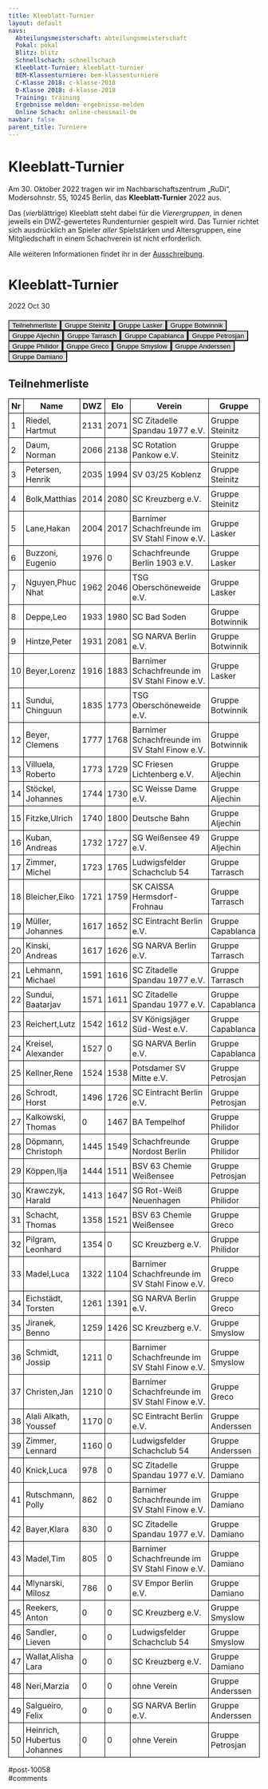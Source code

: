 ```yaml
---
title: Kleeblatt-Turnier 
layout: default
navs:
  Abteilungsmeisterschaft: abteilungsmeisterschaft
  Pokal: pokal
  Blitz: blitz
  Schnellschach: schnellschach
  Kleeblatt-Turnier: kleeblatt-turnier
  BEM-Klassenturniere: bem-klassenturniere
  C-Klasse 2018: c-klasse-2018
  D-Klasse 2018: d-klasse-2018
  Training: training
  Ergebnisse melden: ergebnisse-melden
  Online Schach: online-chessmail-de
navbar: false
parent_title: Turniere
---
```

<div class="post-10058 page type-page status-publish hentry" id="post-10058">
<h1 class="entry-title">Kleeblatt-Turnier</h1>
<div class="entry-content">
<p>Am 30. Oktober 2022 tragen wir im Nachbarschaftszentrum „RuDi“, Modersohnstr. 55, 10245 Berlin, das <b>Kleeblatt-Turnier</b> 2022 aus. </p>
<p>Das (<i>vier</i>blättrige) Kleeblatt steht dabei für die <i>Vierergruppen</i>, in denen jeweils ein DWZ-gewertetes Rundenturnier gespielt wird. Das Turnier richtet sich ausdrücklich an Spieler <i>aller</i> Spielstärken und Altersgruppen, eine Mitgliedschaft in einem Schachverein ist nicht erforderlich.</p>
<p>Alle weiteren Informationen findet ihr in der <a href="https://www.narva-schach.de/wordpress/wp-content/uploads/2022/10/Kleeblatt-Turnier-2022.pdf">Ausschreibung</a>.</p>
<div class="grtTournament">
<style><!--.grtTournament div.grtTab.grtTabInactive {
    display:none;
}

.grtTournament div.grtTab.grtTabActive {
    display:block;
}

.grtTournament button.grtButtonInactive,
.grtTournament button.grtButtonInitial {
    padding-left:20px;
    padding-right:20px;
}

.grtTournament button.grtButtonActive,
.grtTournament button.grtButtonActive:disabled {
    font-weight:bold;
    padding-left:10px;
    padding-right:10px;
}
--></style>
<style><!--.grtTournament .grtNav {
    margin-bottom:20px;
    margin-top:20px;
}

.grtTournament h1 {
    font-size: 20pt;
    font-weight: bold;
}

.grtTournament h2 {
    font-size: 16pt;
    font-weight: bold;
}

.grtTournament h3 {
    font-size: 14pt;
    font-weight: bold;
}

.grtTournament table {
    border-collapse: collapse;
}

.grtTournament td,th {
    border: 1px solid #000000;
    padding:4px;
}

.grtTournament button.grtButtonInactive,
.grtTournament button.grtButtonInitial {
    background:#dfdfdf;
}

.grtTournament button.grtButtonActive,
.grtTournament button.grtButtonActive:disabled {
    background:#cfcfcf;
    color:#0000FF;
}
--></style>
<h1>Kleeblatt-Turnier</h1>
<p><span>2022 Oct 30</span></p>
<div class="grtNav"><button class="grtButtonInitial" id="grtButton_playerList" onclick="grt.activateTab('playerList');">Teilnehmerliste</button><button class="grtButtonInactive" id="grtButton_67748356-a870-4ef8-a371-72ad7a4cc62d" onclick="grt.activateTab('67748356-a870-4ef8-a371-72ad7a4cc62d');">Gruppe Steinitz</button><button class="grtButtonInactive" id="grtButton_14ea7402-530b-460a-a305-9877841f2d34" onclick="grt.activateTab('14ea7402-530b-460a-a305-9877841f2d34');">Gruppe Lasker</button><button class="grtButtonInactive" id="grtButton_799481f5-5b3b-4f1b-9202-10d7d27e0999" onclick="grt.activateTab('799481f5-5b3b-4f1b-9202-10d7d27e0999');">Gruppe Botwinnik</button><button class="grtButtonInactive" id="grtButton_c24eacb9-fa39-4d5d-b5f1-d5cb71c034e8" onclick="grt.activateTab('c24eacb9-fa39-4d5d-b5f1-d5cb71c034e8');">Gruppe Aljechin</button><button class="grtButtonInactive" id="grtButton_97300d3e-1c11-45a3-9147-49c2e9bb5a31" onclick="grt.activateTab('97300d3e-1c11-45a3-9147-49c2e9bb5a31');">Gruppe Tarrasch</button><button class="grtButtonInactive" id="grtButton_d92c1d41-ed5d-4c53-ab97-fe9e51d52f57" onclick="grt.activateTab('d92c1d41-ed5d-4c53-ab97-fe9e51d52f57');">Gruppe Capablanca</button><button class="grtButtonInactive" id="grtButton_f3167422-e957-49d8-bf71-ca2249bd8d39" onclick="grt.activateTab('f3167422-e957-49d8-bf71-ca2249bd8d39');">Gruppe Petrosjan</button><button class="grtButtonInactive" id="grtButton_c16e1cb7-ce1b-4466-a47c-28d10c5f6150" onclick="grt.activateTab('c16e1cb7-ce1b-4466-a47c-28d10c5f6150');">Gruppe Philidor</button><button class="grtButtonInactive" id="grtButton_c8510f16-4c68-45d1-a840-4a5b72cc6ebc" onclick="grt.activateTab('c8510f16-4c68-45d1-a840-4a5b72cc6ebc');">Gruppe Greco</button><button class="grtButtonInactive" id="grtButton_d3733bd2-5135-4f66-aef8-4d499f24cf3d" onclick="grt.activateTab('d3733bd2-5135-4f66-aef8-4d499f24cf3d');">Gruppe Smyslow</button><button class="grtButtonInactive" id="grtButton_3bebe34c-29de-47e1-a794-2b57d296908c" onclick="grt.activateTab('3bebe34c-29de-47e1-a794-2b57d296908c');">Gruppe Anderssen</button><button class="grtButtonInactive" id="grtButton_3977fcd9-f284-4b0a-aea7-93d7cb1f6835" onclick="grt.activateTab('3977fcd9-f284-4b0a-aea7-93d7cb1f6835');">Gruppe Damiano</button></div>
<div class="grtTab grtTabActive" id="grtTab_playerList">
<h2>Teilnehmerliste</h2>
<table class="grtTable grtPlayerList clean swiss">
<thead>
<tr>
<th data-type="numeric">Nr</th>
<th>Name</th>
<th data-type="numeric">DWZ</th>
<th data-type="numeric">Elo</th>
<th>Verein</th>
<th>Gruppe</th>
</tr>
</thead>
<tbody>
<tr>
<td>1</td>
<td>Riedel,​Hartmut</td>
<td>2131</td>
<td>2071</td>
<td>SC Zitadelle Spandau 1977 e.V.</td>
<td>Gruppe Steinitz</td>
</tr>
<tr>
<td>2</td>
<td>Daum,​Norman</td>
<td>2066</td>
<td>2138</td>
<td>SC Rotation Pankow e.V.</td>
<td>Gruppe Steinitz</td>
</tr>
<tr>
<td>3</td>
<td>Petersen,​Henrik</td>
<td>2035</td>
<td>1994</td>
<td>SV 03/25 Koblenz </td>
<td>Gruppe Steinitz</td>
</tr>
<tr>
<td>4</td>
<td>Bolk,​Matthias</td>
<td>2014</td>
<td>2080</td>
<td>SC Kreuzberg e.V.</td>
<td>Gruppe Steinitz</td>
</tr>
<tr>
<td>5</td>
<td>Lane,​Hakan</td>
<td>2004</td>
<td>2017</td>
<td>Barnimer Schachfreunde im SV Stahl Finow e.V.</td>
<td>Gruppe Lasker</td>
</tr>
<tr>
<td>6</td>
<td>Buzzoni,​Eugenio</td>
<td>1976</td>
<td>0</td>
<td>Schachfreunde Berlin 1903 e.V.</td>
<td>Gruppe Lasker</td>
</tr>
<tr>
<td>7</td>
<td>Nguyen,​Phuc Nhat</td>
<td>1962</td>
<td>2046</td>
<td>TSG Oberschöneweide e.V.</td>
<td>Gruppe Lasker</td>
</tr>
<tr>
<td>8</td>
<td>Deppe,​Leo</td>
<td>1933</td>
<td>1980</td>
<td>SC Bad Soden</td>
<td>Gruppe Botwinnik</td>
</tr>
<tr>
<td>9</td>
<td>Hintze,​Peter</td>
<td>1931</td>
<td>2081</td>
<td>SG NARVA Berlin e.V.</td>
<td>Gruppe Botwinnik</td>
</tr>
<tr>
<td>10</td>
<td>Beyer,​Lorenz</td>
<td>1916</td>
<td>1883</td>
<td>Barnimer Schachfreunde im SV Stahl Finow e.V.</td>
<td>Gruppe Lasker</td>
</tr>
<tr>
<td>11</td>
<td>Sundui,​Chinguun</td>
<td>1835</td>
<td>1773</td>
<td>TSG Oberschöneweide e.V.</td>
<td>Gruppe Botwinnik</td>
</tr>
<tr>
<td>12</td>
<td>Beyer,​Clemens</td>
<td>1777</td>
<td>1768</td>
<td>Barnimer Schachfreunde im SV Stahl Finow e.V.</td>
<td>Gruppe Botwinnik</td>
</tr>
<tr>
<td>13</td>
<td>Villuela,​Roberto</td>
<td>1773</td>
<td>1729</td>
<td>SC Friesen Lichtenberg e.V.</td>
<td>Gruppe Aljechin</td>
</tr>
<tr>
<td>14</td>
<td>Stöckel,​Johannes</td>
<td>1744</td>
<td>1730</td>
<td>SC Weisse Dame e.V.</td>
<td>Gruppe Aljechin</td>
</tr>
<tr>
<td>15</td>
<td>Fitzke,​Ulrich</td>
<td>1740</td>
<td>1800</td>
<td>Deutsche Bahn</td>
<td>Gruppe Aljechin</td>
</tr>
<tr>
<td>16</td>
<td>Kuban,​Andreas</td>
<td>1732</td>
<td>1727</td>
<td>SG Weißensee 49 e.V.</td>
<td>Gruppe Aljechin</td>
</tr>
<tr>
<td>17</td>
<td>Zimmer,​Michel</td>
<td>1723</td>
<td>1765</td>
<td>Ludwigsfelder Schachclub 54</td>
<td>Gruppe Tarrasch</td>
</tr>
<tr>
<td>18</td>
<td>Bleicher,​Eiko</td>
<td>1721</td>
<td>1759</td>
<td>SK CAISSA Hermsdorf-Frohnau</td>
<td>Gruppe Tarrasch</td>
</tr>
<tr>
<td>19</td>
<td>Müller,​Johannes</td>
<td>1617</td>
<td>1652</td>
<td>SC Eintracht Berlin e.V.</td>
<td>Gruppe Capablanca</td>
</tr>
<tr>
<td>20</td>
<td>Kinski,​Andreas</td>
<td>1617</td>
<td>1626</td>
<td>SG NARVA Berlin e.V.</td>
<td>Gruppe Tarrasch</td>
</tr>
<tr>
<td>21</td>
<td>Lehmann,​Michael</td>
<td>1591</td>
<td>1616</td>
<td>SC Zitadelle Spandau 1977 e.V.</td>
<td>Gruppe Tarrasch</td>
</tr>
<tr>
<td>22</td>
<td>Sundui,​Baatarjav</td>
<td>1571</td>
<td>1611</td>
<td>SC Zitadelle Spandau 1977 e.V.</td>
<td>Gruppe Capablanca</td>
</tr>
<tr>
<td>23</td>
<td>Reichert,​Lutz</td>
<td>1542</td>
<td>1612</td>
<td>SV Königsjäger Süd-West e.V.</td>
<td>Gruppe Capablanca</td>
</tr>
<tr>
<td>24</td>
<td>Kreisel,​Alexander</td>
<td>1527</td>
<td>0</td>
<td>SG NARVA Berlin e.V.</td>
<td>Gruppe Capablanca</td>
</tr>
<tr>
<td>25</td>
<td>Kellner,​Rene</td>
<td>1524</td>
<td>1538</td>
<td>Potsdamer SV Mitte e.V.</td>
<td>Gruppe Petrosjan</td>
</tr>
<tr>
<td>26</td>
<td>Schrodt,​Horst</td>
<td>1496</td>
<td>1726</td>
<td>SC Eintracht Berlin e.V.</td>
<td>Gruppe Petrosjan</td>
</tr>
<tr>
<td>27</td>
<td>Kalkowski,​Thomas</td>
<td>0</td>
<td>1467</td>
<td>BA Tempelhof</td>
<td>Gruppe Philidor</td>
</tr>
<tr>
<td>28</td>
<td>Döpmann,​Christoph</td>
<td>1445</td>
<td>1549</td>
<td>Schachfreunde Nordost Berlin</td>
<td>Gruppe Philidor</td>
</tr>
<tr>
<td>29</td>
<td>Köppen,​Ilja</td>
<td>1444</td>
<td>1511</td>
<td>BSV 63 Chemie Weißensee</td>
<td>Gruppe Petrosjan</td>
</tr>
<tr>
<td>30</td>
<td>Krawczyk,​Harald</td>
<td>1413</td>
<td>1647</td>
<td>SG Rot-Weiß Neuenhagen</td>
<td>Gruppe Philidor</td>
</tr>
<tr>
<td>31</td>
<td>Schacht,​Thomas</td>
<td>1358</td>
<td>1521</td>
<td>BSV 63 Chemie Weißensee</td>
<td>Gruppe Greco</td>
</tr>
<tr>
<td>32</td>
<td>Pilgram,​Leonhard</td>
<td>1354</td>
<td>0</td>
<td>SC Kreuzberg e.V.</td>
<td>Gruppe Philidor</td>
</tr>
<tr>
<td>33</td>
<td>Madel,​Luca</td>
<td>1322</td>
<td>1104</td>
<td>Barnimer Schachfreunde im SV Stahl Finow e.V.</td>
<td>Gruppe Greco</td>
</tr>
<tr>
<td>34</td>
<td>Eichstädt,​Torsten</td>
<td>1261</td>
<td>1391</td>
<td>SG NARVA Berlin e.V.</td>
<td>Gruppe Greco</td>
</tr>
<tr>
<td>35</td>
<td>Jiranek,​Benno</td>
<td>1259</td>
<td>1426</td>
<td>SC Kreuzberg e.V.</td>
<td>Gruppe Smyslow</td>
</tr>
<tr>
<td>36</td>
<td>Schmidt,​Jossip</td>
<td>1211</td>
<td>0</td>
<td>Barnimer Schachfreunde im SV Stahl Finow e.V.</td>
<td>Gruppe Smyslow</td>
</tr>
<tr>
<td>37</td>
<td>Christen,​Jan</td>
<td>1210</td>
<td>0</td>
<td>Barnimer Schachfreunde im SV Stahl Finow e.V.</td>
<td>Gruppe Greco</td>
</tr>
<tr>
<td>38</td>
<td>Alali Alkath,​Youssef</td>
<td>1170</td>
<td>0</td>
<td>SC Eintracht Berlin e.V.</td>
<td>Gruppe Anderssen</td>
</tr>
<tr>
<td>39</td>
<td>Zimmer,​Lennard</td>
<td>1160</td>
<td>0</td>
<td>Ludwigsfelder Schachclub 54</td>
<td>Gruppe Anderssen</td>
</tr>
<tr>
<td>40</td>
<td>Knick,​Luca</td>
<td>978</td>
<td>0</td>
<td>SC Zitadelle Spandau 1977 e.V.</td>
<td>Gruppe Damiano</td>
</tr>
<tr>
<td>41</td>
<td>Rutschmann,​Polly</td>
<td>862</td>
<td>0</td>
<td>Barnimer Schachfreunde im SV Stahl Finow e.V.</td>
<td>Gruppe Damiano</td>
</tr>
<tr>
<td>42</td>
<td>Bayer,​Klara</td>
<td>830</td>
<td>0</td>
<td>SC Zitadelle Spandau 1977 e.V.</td>
<td>Gruppe Damiano</td>
</tr>
<tr>
<td>43</td>
<td>Madel,​Tim</td>
<td>805</td>
<td>0</td>
<td>Barnimer Schachfreunde im SV Stahl Finow e.V.</td>
<td>Gruppe Damiano</td>
</tr>
<tr>
<td>44</td>
<td>Mlynarski,​Milosz</td>
<td>786</td>
<td>0</td>
<td>SV Empor Berlin e.V.</td>
<td>Gruppe Damiano</td>
</tr>
<tr>
<td>45</td>
<td>Reekers,​Anton</td>
<td>0</td>
<td>0</td>
<td>SC Kreuzberg e.V.</td>
<td>Gruppe Smyslow</td>
</tr>
<tr>
<td>46</td>
<td>Sandler,​Lieven</td>
<td>0</td>
<td>0</td>
<td>Ludwigsfelder Schachclub 54</td>
<td>Gruppe Smyslow</td>
</tr>
<tr>
<td>47</td>
<td>Wallat,​Alisha Lara</td>
<td>0</td>
<td>0</td>
<td>SC Kreuzberg e.V.</td>
<td>Gruppe Damiano</td>
</tr>
<tr>
<td>48</td>
<td>Neri,​Marzia</td>
<td>0</td>
<td>0</td>
<td>ohne Verein</td>
<td>Gruppe Anderssen</td>
</tr>
<tr>
<td>49</td>
<td>Salgueiro,​Felix</td>
<td>0</td>
<td>0</td>
<td>SG NARVA Berlin e.V.</td>
<td>Gruppe Anderssen</td>
</tr>
<tr>
<td>50</td>
<td>Heinrich,​Hubertus Johannes</td>
<td>0</td>
<td>0</td>
<td>ohne Verein</td>
<td>Gruppe Petrosjan</td>
</tr>
</tbody>
</table>
</div>
<div class="grtTab grtTabInactive" id="grtTab_67748356-a870-4ef8-a371-72ad7a4cc62d">
<h1>Gruppe Steinitz</h1>
<h2>Rangliste</h2>
<table class="grtTable grtRanking clean swiss">
<thead>
<tr>
<th data-type="numeric">Platz</th>
<th>Name</th>
<th>Verein</th>
<th data-type="numeric">DWZ</th>
<th data-type="numeric">Elo</th>
<th data-type="numeric">Punkte</th>
<th data-type="numeric">SoBerg</th>
</tr>
</thead>
<tbody>
<tr>
<td>1</td>
<td>Petersen,​Henrik</td>
<td>SV 03/25 Koblenz </td>
<td>2035</td>
<td>1994</td>
<td>0.0</td>
<td>0.0</td>
</tr>
<tr>
<td>1</td>
<td>Bolk,​Matthias</td>
<td>SC Kreuzberg e.V.</td>
<td>2014</td>
<td>2080</td>
<td>0.0</td>
<td>0.0</td>
</tr>
<tr>
<td>1</td>
<td>Daum,​Norman</td>
<td>SC Rotation Pankow e.V.</td>
<td>2066</td>
<td>2138</td>
<td>0.0</td>
<td>0.0</td>
</tr>
<tr>
<td>1</td>
<td>Riedel,​Hartmut</td>
<td>SC Zitadelle Spandau 1977 e.V.</td>
<td>2131</td>
<td>2071</td>
<td>0.0</td>
<td>0.0</td>
</tr>
</tbody>
</table>
<h2>Paarungen der Runde 1</h2>
<table class="grtTable grtPairing clean swiss">
<thead>
<tr>
<th>Brett</th>
<th>Weiß</th>
<th></th>
<th>Schwarz</th>
<th>Ergebnis</th>
</tr>
</thead>
<tbody>
<tr>
<td>1</td>
<td>Riedel,Hartmut</td>
<td> – </td>
<td>Petersen,Henrik</td>
<td>?:?</td>
</tr>
<tr>
<td>2</td>
<td>Bolk,Matthias</td>
<td> – </td>
<td>Daum,Norman</td>
<td>?:?</td>
</tr>
</tbody>
</table>
<h2>Paarungen der Runde 2</h2>
<table class="grtTable grtPairing clean swiss">
<thead>
<tr>
<th>Brett</th>
<th>Weiß</th>
<th></th>
<th>Schwarz</th>
<th>Ergebnis</th>
</tr>
</thead>
<tbody>
<tr>
<td>1</td>
<td>Daum,Norman</td>
<td> – </td>
<td>Riedel,Hartmut</td>
<td>?:?</td>
</tr>
<tr>
<td>2</td>
<td>Petersen,Henrik</td>
<td> – </td>
<td>Bolk,Matthias</td>
<td>?:?</td>
</tr>
</tbody>
</table>
<h2>Paarungen der Runde 3</h2>
<table class="grtTable grtPairing clean swiss">
<thead>
<tr>
<th>Brett</th>
<th>Weiß</th>
<th></th>
<th>Schwarz</th>
<th>Ergebnis</th>
</tr>
</thead>
<tbody>
<tr>
<td>1</td>
<td>Riedel,Hartmut</td>
<td> – </td>
<td>Bolk,Matthias</td>
<td>?:?</td>
</tr>
<tr>
<td>2</td>
<td>Daum,Norman</td>
<td> – </td>
<td>Petersen,Henrik</td>
<td>?:?</td>
</tr>
</tbody>
</table>
</div>
<div class="grtTab grtTabInactive" id="grtTab_14ea7402-530b-460a-a305-9877841f2d34">
<h1>Gruppe Lasker</h1>
<h2>Rangliste</h2>
<table class="grtTable grtRanking clean swiss">
<thead>
<tr>
<th data-type="numeric">Platz</th>
<th>Name</th>
<th>Verein</th>
<th data-type="numeric">DWZ</th>
<th data-type="numeric">Elo</th>
<th data-type="numeric">Punkte</th>
<th data-type="numeric">SoBerg</th>
</tr>
</thead>
<tbody>
<tr>
<td>1</td>
<td>Lane,​Hakan</td>
<td>Barnimer Schachfreunde im SV Stahl Finow e.V.</td>
<td>2004</td>
<td>2017</td>
<td>0.0</td>
<td>0.0</td>
</tr>
<tr>
<td>1</td>
<td>Buzzoni,​Eugenio</td>
<td>Schachfreunde Berlin 1903 e.V.</td>
<td>1976</td>
<td>0</td>
<td>0.0</td>
<td>0.0</td>
</tr>
<tr>
<td>1</td>
<td>Nguyen,​Phuc Nhat</td>
<td>TSG Oberschöneweide e.V.</td>
<td>1962</td>
<td>2046</td>
<td>0.0</td>
<td>0.0</td>
</tr>
<tr>
<td>1</td>
<td>Beyer,​Lorenz</td>
<td>Barnimer Schachfreunde im SV Stahl Finow e.V.</td>
<td>1916</td>
<td>1883</td>
<td>0.0</td>
<td>0.0</td>
</tr>
</tbody>
</table>
<h2>Paarungen der Runde 1</h2>
<table class="grtTable grtPairing clean swiss">
<thead>
<tr>
<th>Brett</th>
<th>Weiß</th>
<th></th>
<th>Schwarz</th>
<th>Ergebnis</th>
</tr>
</thead>
<tbody>
<tr>
<td>1</td>
<td>Beyer,Lorenz</td>
<td> – </td>
<td>Lane,Hakan</td>
<td>?:?</td>
</tr>
<tr>
<td>2</td>
<td>Buzzoni,Eugenio</td>
<td> – </td>
<td>Nguyen,Phuc Nhat</td>
<td>?:?</td>
</tr>
</tbody>
</table>
<h2>Paarungen der Runde 2</h2>
<table class="grtTable grtPairing clean swiss">
<thead>
<tr>
<th>Brett</th>
<th>Weiß</th>
<th></th>
<th>Schwarz</th>
<th>Ergebnis</th>
</tr>
</thead>
<tbody>
<tr>
<td>1</td>
<td>Nguyen,Phuc Nhat</td>
<td> – </td>
<td>Beyer,Lorenz</td>
<td>?:?</td>
</tr>
<tr>
<td>2</td>
<td>Lane,Hakan</td>
<td> – </td>
<td>Buzzoni,Eugenio</td>
<td>?:?</td>
</tr>
</tbody>
</table>
<h2>Paarungen der Runde 3</h2>
<table class="grtTable grtPairing clean swiss">
<thead>
<tr>
<th>Brett</th>
<th>Weiß</th>
<th></th>
<th>Schwarz</th>
<th>Ergebnis</th>
</tr>
</thead>
<tbody>
<tr>
<td>1</td>
<td>Beyer,Lorenz</td>
<td> – </td>
<td>Buzzoni,Eugenio</td>
<td>?:?</td>
</tr>
<tr>
<td>2</td>
<td>Nguyen,Phuc Nhat</td>
<td> – </td>
<td>Lane,Hakan</td>
<td>?:?</td>
</tr>
</tbody>
</table>
</div>
<div class="grtTab grtTabInactive" id="grtTab_799481f5-5b3b-4f1b-9202-10d7d27e0999">
<h1>Gruppe Botwinnik</h1>
<h2>Rangliste</h2>
<table class="grtTable grtRanking clean swiss">
<thead>
<tr>
<th data-type="numeric">Platz</th>
<th>Name</th>
<th>Verein</th>
<th data-type="numeric">DWZ</th>
<th data-type="numeric">Elo</th>
<th data-type="numeric">Punkte</th>
<th data-type="numeric">SoBerg</th>
</tr>
</thead>
<tbody>
<tr>
<td>1</td>
<td>Sundui,​Chinguun</td>
<td>TSG Oberschöneweide e.V.</td>
<td>1835</td>
<td>1773</td>
<td>0.0</td>
<td>0.0</td>
</tr>
<tr>
<td>1</td>
<td>Deppe,​Leo</td>
<td>SC Bad Soden</td>
<td>1933</td>
<td>1980</td>
<td>0.0</td>
<td>0.0</td>
</tr>
<tr>
<td>1</td>
<td>Hintze,​Peter</td>
<td>SG NARVA Berlin e.V.</td>
<td>1931</td>
<td>2081</td>
<td>0.0</td>
<td>0.0</td>
</tr>
<tr>
<td>1</td>
<td>Beyer,​Clemens</td>
<td>Barnimer Schachfreunde im SV Stahl Finow e.V.</td>
<td>1777</td>
<td>1768</td>
<td>0.0</td>
<td>0.0</td>
</tr>
</tbody>
</table>
<h2>Paarungen der Runde 1</h2>
<table class="grtTable grtPairing clean swiss">
<thead>
<tr>
<th>Brett</th>
<th>Weiß</th>
<th></th>
<th>Schwarz</th>
<th>Ergebnis</th>
</tr>
</thead>
<tbody>
<tr>
<td>1</td>
<td>Beyer,Clemens</td>
<td> – </td>
<td>Sundui,Chinguun</td>
<td>?:?</td>
</tr>
<tr>
<td>2</td>
<td>Deppe,Leo</td>
<td> – </td>
<td>Hintze,Peter</td>
<td>?:?</td>
</tr>
</tbody>
</table>
<h2>Paarungen der Runde 2</h2>
<table class="grtTable grtPairing clean swiss">
<thead>
<tr>
<th>Brett</th>
<th>Weiß</th>
<th></th>
<th>Schwarz</th>
<th>Ergebnis</th>
</tr>
</thead>
<tbody>
<tr>
<td>1</td>
<td>Hintze,Peter</td>
<td> – </td>
<td>Beyer,Clemens</td>
<td>?:?</td>
</tr>
<tr>
<td>2</td>
<td>Sundui,Chinguun</td>
<td> – </td>
<td>Deppe,Leo</td>
<td>?:?</td>
</tr>
</tbody>
</table>
<h2>Paarungen der Runde 3</h2>
<table class="grtTable grtPairing clean swiss">
<thead>
<tr>
<th>Brett</th>
<th>Weiß</th>
<th></th>
<th>Schwarz</th>
<th>Ergebnis</th>
</tr>
</thead>
<tbody>
<tr>
<td>1</td>
<td>Beyer,Clemens</td>
<td> – </td>
<td>Deppe,Leo</td>
<td>?:?</td>
</tr>
<tr>
<td>2</td>
<td>Hintze,Peter</td>
<td> – </td>
<td>Sundui,Chinguun</td>
<td>?:?</td>
</tr>
</tbody>
</table>
</div>
<div class="grtTab grtTabInactive" id="grtTab_c24eacb9-fa39-4d5d-b5f1-d5cb71c034e8">
<h1>Gruppe Aljechin</h1>
<h2>Rangliste</h2>
<table class="grtTable grtRanking clean swiss">
<thead>
<tr>
<th data-type="numeric">Platz</th>
<th>Name</th>
<th>Verein</th>
<th data-type="numeric">DWZ</th>
<th data-type="numeric">Elo</th>
<th data-type="numeric">Punkte</th>
<th data-type="numeric">SoBerg</th>
</tr>
</thead>
<tbody>
<tr>
<td>1</td>
<td>Villuela,​Roberto</td>
<td>SC Friesen Lichtenberg e.V.</td>
<td>1773</td>
<td>1729</td>
<td>0.0</td>
<td>0.0</td>
</tr>
<tr>
<td>1</td>
<td>Stöckel,​Johannes</td>
<td>SC Weisse Dame e.V.</td>
<td>1744</td>
<td>1730</td>
<td>0.0</td>
<td>0.0</td>
</tr>
<tr>
<td>1</td>
<td>Fitzke,​Ulrich</td>
<td>Deutsche Bahn</td>
<td>1740</td>
<td>1800</td>
<td>0.0</td>
<td>0.0</td>
</tr>
<tr>
<td>1</td>
<td>Kuban,​Andreas</td>
<td>SG Weißensee 49 e.V.</td>
<td>1732</td>
<td>1727</td>
<td>0.0</td>
<td>0.0</td>
</tr>
</tbody>
</table>
<h2>Paarungen der Runde 1</h2>
<table class="grtTable grtPairing clean swiss">
<thead>
<tr>
<th>Brett</th>
<th>Weiß</th>
<th></th>
<th>Schwarz</th>
<th>Ergebnis</th>
</tr>
</thead>
<tbody>
<tr>
<td>1</td>
<td>Kuban,Andreas</td>
<td> – </td>
<td>Villuela,Roberto</td>
<td>?:?</td>
</tr>
<tr>
<td>2</td>
<td>Stöckel,Johannes</td>
<td> – </td>
<td>Fitzke,Ulrich</td>
<td>?:?</td>
</tr>
</tbody>
</table>
<h2>Paarungen der Runde 2</h2>
<table class="grtTable grtPairing clean swiss">
<thead>
<tr>
<th>Brett</th>
<th>Weiß</th>
<th></th>
<th>Schwarz</th>
<th>Ergebnis</th>
</tr>
</thead>
<tbody>
<tr>
<td>1</td>
<td>Fitzke,Ulrich</td>
<td> – </td>
<td>Kuban,Andreas</td>
<td>?:?</td>
</tr>
<tr>
<td>2</td>
<td>Villuela,Roberto</td>
<td> – </td>
<td>Stöckel,Johannes</td>
<td>?:?</td>
</tr>
</tbody>
</table>
<h2>Paarungen der Runde 3</h2>
<table class="grtTable grtPairing clean swiss">
<thead>
<tr>
<th>Brett</th>
<th>Weiß</th>
<th></th>
<th>Schwarz</th>
<th>Ergebnis</th>
</tr>
</thead>
<tbody>
<tr>
<td>1</td>
<td>Kuban,Andreas</td>
<td> – </td>
<td>Stöckel,Johannes</td>
<td>?:?</td>
</tr>
<tr>
<td>2</td>
<td>Fitzke,Ulrich</td>
<td> – </td>
<td>Villuela,Roberto</td>
<td>?:?</td>
</tr>
</tbody>
</table>
</div>
<div class="grtTab grtTabInactive" id="grtTab_97300d3e-1c11-45a3-9147-49c2e9bb5a31">
<h1>Gruppe Tarrasch</h1>
<h2>Rangliste</h2>
<table class="grtTable grtRanking clean swiss">
<thead>
<tr>
<th data-type="numeric">Platz</th>
<th>Name</th>
<th>Verein</th>
<th data-type="numeric">DWZ</th>
<th data-type="numeric">Elo</th>
<th data-type="numeric">Punkte</th>
<th data-type="numeric">SoBerg</th>
</tr>
</thead>
<tbody>
<tr>
<td>1</td>
<td>Kinski,​Andreas</td>
<td>SG NARVA Berlin e.V.</td>
<td>1617</td>
<td>1626</td>
<td>0.0</td>
<td>0.0</td>
</tr>
<tr>
<td>1</td>
<td>Lehmann,​Michael</td>
<td>SC Zitadelle Spandau 1977 e.V.</td>
<td>1591</td>
<td>1616</td>
<td>0.0</td>
<td>0.0</td>
</tr>
<tr>
<td>1</td>
<td>Zimmer,​Michel</td>
<td>Ludwigsfelder Schachclub 54</td>
<td>1723</td>
<td>1765</td>
<td>0.0</td>
<td>0.0</td>
</tr>
<tr>
<td>1</td>
<td>Bleicher,​Eiko</td>
<td>SK CAISSA Hermsdorf-Frohnau</td>
<td>1721</td>
<td>1759</td>
<td>0.0</td>
<td>0.0</td>
</tr>
</tbody>
</table>
<h2>Paarungen der Runde 1</h2>
<table class="grtTable grtPairing clean swiss">
<thead>
<tr>
<th>Brett</th>
<th>Weiß</th>
<th></th>
<th>Schwarz</th>
<th>Ergebnis</th>
</tr>
</thead>
<tbody>
<tr>
<td>1</td>
<td>Bleicher,Eiko</td>
<td> – </td>
<td>Kinski,Andreas</td>
<td>?:?</td>
</tr>
<tr>
<td>2</td>
<td>Lehmann,Michael</td>
<td> – </td>
<td>Zimmer,Michel</td>
<td>?:?</td>
</tr>
</tbody>
</table>
<h2>Paarungen der Runde 2</h2>
<table class="grtTable grtPairing clean swiss">
<thead>
<tr>
<th>Brett</th>
<th>Weiß</th>
<th></th>
<th>Schwarz</th>
<th>Ergebnis</th>
</tr>
</thead>
<tbody>
<tr>
<td>1</td>
<td>Zimmer,Michel</td>
<td> – </td>
<td>Bleicher,Eiko</td>
<td>?:?</td>
</tr>
<tr>
<td>2</td>
<td>Kinski,Andreas</td>
<td> – </td>
<td>Lehmann,Michael</td>
<td>?:?</td>
</tr>
</tbody>
</table>
<h2>Paarungen der Runde 3</h2>
<table class="grtTable grtPairing clean swiss">
<thead>
<tr>
<th>Brett</th>
<th>Weiß</th>
<th></th>
<th>Schwarz</th>
<th>Ergebnis</th>
</tr>
</thead>
<tbody>
<tr>
<td>1</td>
<td>Bleicher,Eiko</td>
<td> – </td>
<td>Lehmann,Michael</td>
<td>?:?</td>
</tr>
<tr>
<td>2</td>
<td>Zimmer,Michel</td>
<td> – </td>
<td>Kinski,Andreas</td>
<td>?:?</td>
</tr>
</tbody>
</table>
</div>
<div class="grtTab grtTabInactive" id="grtTab_d92c1d41-ed5d-4c53-ab97-fe9e51d52f57">
<h1>Gruppe Capablanca</h1>
<h2>Rangliste</h2>
<table class="grtTable grtRanking clean swiss">
<thead>
<tr>
<th data-type="numeric">Platz</th>
<th>Name</th>
<th>Verein</th>
<th data-type="numeric">DWZ</th>
<th data-type="numeric">Elo</th>
<th data-type="numeric">Punkte</th>
<th data-type="numeric">SoBerg</th>
</tr>
</thead>
<tbody>
<tr>
<td>1</td>
<td>Müller,​Johannes</td>
<td>SC Eintracht Berlin e.V.</td>
<td>1617</td>
<td>1652</td>
<td>0.0</td>
<td>0.0</td>
</tr>
<tr>
<td>1</td>
<td>Reichert,​Lutz</td>
<td>SV Königsjäger Süd-West e.V.</td>
<td>1542</td>
<td>1612</td>
<td>0.0</td>
<td>0.0</td>
</tr>
<tr>
<td>1</td>
<td>Kreisel,​Alexander</td>
<td>SG NARVA Berlin e.V.</td>
<td>1527</td>
<td>0</td>
<td>0.0</td>
<td>0.0</td>
</tr>
<tr>
<td>1</td>
<td>Sundui,​Baatarjav</td>
<td>SC Zitadelle Spandau 1977 e.V.</td>
<td>1571</td>
<td>1611</td>
<td>0.0</td>
<td>0.0</td>
</tr>
</tbody>
</table>
<h2>Paarungen der Runde 1</h2>
<table class="grtTable grtPairing clean swiss">
<thead>
<tr>
<th>Brett</th>
<th>Weiß</th>
<th></th>
<th>Schwarz</th>
<th>Ergebnis</th>
</tr>
</thead>
<tbody>
<tr>
<td>1</td>
<td>Sundui,Baatarjav</td>
<td> – </td>
<td>Müller,Johannes</td>
<td>?:?</td>
</tr>
<tr>
<td>2</td>
<td>Reichert,Lutz</td>
<td> – </td>
<td>Kreisel,Alexander</td>
<td>?:?</td>
</tr>
</tbody>
</table>
<h2>Paarungen der Runde 2</h2>
<table class="grtTable grtPairing clean swiss">
<thead>
<tr>
<th>Brett</th>
<th>Weiß</th>
<th></th>
<th>Schwarz</th>
<th>Ergebnis</th>
</tr>
</thead>
<tbody>
<tr>
<td>1</td>
<td>Kreisel,Alexander</td>
<td> – </td>
<td>Sundui,Baatarjav</td>
<td>?:?</td>
</tr>
<tr>
<td>2</td>
<td>Müller,Johannes</td>
<td> – </td>
<td>Reichert,Lutz</td>
<td>?:?</td>
</tr>
</tbody>
</table>
<h2>Paarungen der Runde 3</h2>
<table class="grtTable grtPairing clean swiss">
<thead>
<tr>
<th>Brett</th>
<th>Weiß</th>
<th></th>
<th>Schwarz</th>
<th>Ergebnis</th>
</tr>
</thead>
<tbody>
<tr>
<td>1</td>
<td>Sundui,Baatarjav</td>
<td> – </td>
<td>Reichert,Lutz</td>
<td>?:?</td>
</tr>
<tr>
<td>2</td>
<td>Kreisel,Alexander</td>
<td> – </td>
<td>Müller,Johannes</td>
<td>?:?</td>
</tr>
</tbody>
</table>
</div>
<div class="grtTab grtTabInactive" id="grtTab_f3167422-e957-49d8-bf71-ca2249bd8d39">
<h1>Gruppe Petrosjan</h1>
<h2>Rangliste</h2>
<table class="grtTable grtRanking clean swiss">
<thead>
<tr>
<th data-type="numeric">Platz</th>
<th>Name</th>
<th>Verein</th>
<th data-type="numeric">DWZ</th>
<th data-type="numeric">Elo</th>
<th data-type="numeric">Punkte</th>
<th data-type="numeric">SoBerg</th>
</tr>
</thead>
<tbody>
<tr>
<td>1</td>
<td>Heinrich,​Hubertus Johannes</td>
<td>ohne Verein</td>
<td>0</td>
<td>0</td>
<td>0.0</td>
<td>0.0</td>
</tr>
<tr>
<td>1</td>
<td>Schrodt,​Horst</td>
<td>SC Eintracht Berlin e.V.</td>
<td>1496</td>
<td>1726</td>
<td>0.0</td>
<td>0.0</td>
</tr>
<tr>
<td>1</td>
<td>Kellner,​Rene</td>
<td>Potsdamer SV Mitte e.V.</td>
<td>1524</td>
<td>1538</td>
<td>0.0</td>
<td>0.0</td>
</tr>
<tr>
<td>1</td>
<td>Köppen,​Ilja</td>
<td>BSV 63 Chemie Weißensee</td>
<td>1444</td>
<td>1511</td>
<td>0.0</td>
<td>0.0</td>
</tr>
</tbody>
</table>
<h2>Paarungen der Runde 1</h2>
<table class="grtTable grtPairing clean swiss">
<thead>
<tr>
<th>Brett</th>
<th>Weiß</th>
<th></th>
<th>Schwarz</th>
<th>Ergebnis</th>
</tr>
</thead>
<tbody>
<tr>
<td>1</td>
<td>Köppen,Ilja</td>
<td> – </td>
<td>Heinrich,Hubertus Johannes</td>
<td>?:?</td>
</tr>
<tr>
<td>2</td>
<td>Schrodt,Horst</td>
<td> – </td>
<td>Kellner,Rene</td>
<td>?:?</td>
</tr>
</tbody>
</table>
<h2>Paarungen der Runde 2</h2>
<table class="grtTable grtPairing clean swiss">
<thead>
<tr>
<th>Brett</th>
<th>Weiß</th>
<th></th>
<th>Schwarz</th>
<th>Ergebnis</th>
</tr>
</thead>
<tbody>
<tr>
<td>1</td>
<td>Kellner,Rene</td>
<td> – </td>
<td>Köppen,Ilja</td>
<td>?:?</td>
</tr>
<tr>
<td>2</td>
<td>Heinrich,Hubertus Johannes</td>
<td> – </td>
<td>Schrodt,Horst</td>
<td>?:?</td>
</tr>
</tbody>
</table>
<h2>Paarungen der Runde 3</h2>
<table class="grtTable grtPairing clean swiss">
<thead>
<tr>
<th>Brett</th>
<th>Weiß</th>
<th></th>
<th>Schwarz</th>
<th>Ergebnis</th>
</tr>
</thead>
<tbody>
<tr>
<td>1</td>
<td>Köppen,Ilja</td>
<td> – </td>
<td>Schrodt,Horst</td>
<td>?:?</td>
</tr>
<tr>
<td>2</td>
<td>Kellner,Rene</td>
<td> – </td>
<td>Heinrich,Hubertus Johannes</td>
<td>?:?</td>
</tr>
</tbody>
</table>
</div>
<div class="grtTab grtTabInactive" id="grtTab_c16e1cb7-ce1b-4466-a47c-28d10c5f6150">
<h1>Gruppe Philidor</h1>
<h2>Rangliste</h2>
<table class="grtTable grtRanking clean swiss">
<thead>
<tr>
<th data-type="numeric">Platz</th>
<th>Name</th>
<th>Verein</th>
<th data-type="numeric">DWZ</th>
<th data-type="numeric">Elo</th>
<th data-type="numeric">Punkte</th>
<th data-type="numeric">SoBerg</th>
</tr>
</thead>
<tbody>
<tr>
<td>1</td>
<td>Döpmann,​Christoph</td>
<td>Schachfreunde Nordost Berlin</td>
<td>1445</td>
<td>1549</td>
<td>0.0</td>
<td>0.0</td>
</tr>
<tr>
<td>1</td>
<td>Kalkowski,​Thomas</td>
<td>BA Tempelhof</td>
<td>0</td>
<td>1467</td>
<td>0.0</td>
<td>0.0</td>
</tr>
<tr>
<td>1</td>
<td>Pilgram,​Leonhard</td>
<td>SC Kreuzberg e.V.</td>
<td>1354</td>
<td>0</td>
<td>0.0</td>
<td>0.0</td>
</tr>
<tr>
<td>1</td>
<td>Krawczyk,​Harald</td>
<td>SG Rot-Weiß Neuenhagen</td>
<td>1413</td>
<td>1647</td>
<td>0.0</td>
<td>0.0</td>
</tr>
</tbody>
</table>
<h2>Paarungen der Runde 1</h2>
<table class="grtTable grtPairing clean swiss">
<thead>
<tr>
<th>Brett</th>
<th>Weiß</th>
<th></th>
<th>Schwarz</th>
<th>Ergebnis</th>
</tr>
</thead>
<tbody>
<tr>
<td>1</td>
<td>Krawczyk,Harald</td>
<td> – </td>
<td>Döpmann,Christoph</td>
<td>?:?</td>
</tr>
<tr>
<td>2</td>
<td>Kalkowski,Thomas</td>
<td> – </td>
<td>Pilgram,Leonhard</td>
<td>?:?</td>
</tr>
</tbody>
</table>
<h2>Paarungen der Runde 2</h2>
<table class="grtTable grtPairing clean swiss">
<thead>
<tr>
<th>Brett</th>
<th>Weiß</th>
<th></th>
<th>Schwarz</th>
<th>Ergebnis</th>
</tr>
</thead>
<tbody>
<tr>
<td>1</td>
<td>Pilgram,Leonhard</td>
<td> – </td>
<td>Krawczyk,Harald</td>
<td>?:?</td>
</tr>
<tr>
<td>2</td>
<td>Döpmann,Christoph</td>
<td> – </td>
<td>Kalkowski,Thomas</td>
<td>?:?</td>
</tr>
</tbody>
</table>
<h2>Paarungen der Runde 3</h2>
<table class="grtTable grtPairing clean swiss">
<thead>
<tr>
<th>Brett</th>
<th>Weiß</th>
<th></th>
<th>Schwarz</th>
<th>Ergebnis</th>
</tr>
</thead>
<tbody>
<tr>
<td>1</td>
<td>Krawczyk,Harald</td>
<td> – </td>
<td>Kalkowski,Thomas</td>
<td>?:?</td>
</tr>
<tr>
<td>2</td>
<td>Pilgram,Leonhard</td>
<td> – </td>
<td>Döpmann,Christoph</td>
<td>?:?</td>
</tr>
</tbody>
</table>
</div>
<div class="grtTab grtTabInactive" id="grtTab_c8510f16-4c68-45d1-a840-4a5b72cc6ebc">
<h1>Gruppe Greco</h1>
<h2>Rangliste</h2>
<table class="grtTable grtRanking clean swiss">
<thead>
<tr>
<th data-type="numeric">Platz</th>
<th>Name</th>
<th>Verein</th>
<th data-type="numeric">DWZ</th>
<th data-type="numeric">Elo</th>
<th data-type="numeric">Punkte</th>
<th data-type="numeric">SoBerg</th>
</tr>
</thead>
<tbody>
<tr>
<td>1</td>
<td>Eichstädt,​Torsten</td>
<td>SG NARVA Berlin e.V.</td>
<td>1261</td>
<td>1391</td>
<td>0.0</td>
<td>0.0</td>
</tr>
<tr>
<td>1</td>
<td>Christen,​Jan</td>
<td>Barnimer Schachfreunde im SV Stahl Finow e.V.</td>
<td>1210</td>
<td>0</td>
<td>0.0</td>
<td>0.0</td>
</tr>
<tr>
<td>1</td>
<td>Madel,​Luca</td>
<td>Barnimer Schachfreunde im SV Stahl Finow e.V.</td>
<td>1322</td>
<td>1104</td>
<td>0.0</td>
<td>0.0</td>
</tr>
<tr>
<td>1</td>
<td>Schacht,​Thomas</td>
<td>BSV 63 Chemie Weißensee</td>
<td>1358</td>
<td>1521</td>
<td>0.0</td>
<td>0.0</td>
</tr>
</tbody>
</table>
<h2>Paarungen der Runde 1</h2>
<table class="grtTable grtPairing clean swiss">
<thead>
<tr>
<th>Brett</th>
<th>Weiß</th>
<th></th>
<th>Schwarz</th>
<th>Ergebnis</th>
</tr>
</thead>
<tbody>
<tr>
<td>1</td>
<td>Schacht,Thomas</td>
<td> – </td>
<td>Eichstädt,Torsten</td>
<td>?:?</td>
</tr>
<tr>
<td>2</td>
<td>Christen,Jan</td>
<td> – </td>
<td>Madel,Luca</td>
<td>?:?</td>
</tr>
</tbody>
</table>
<h2>Paarungen der Runde 2</h2>
<table class="grtTable grtPairing clean swiss">
<thead>
<tr>
<th>Brett</th>
<th>Weiß</th>
<th></th>
<th>Schwarz</th>
<th>Ergebnis</th>
</tr>
</thead>
<tbody>
<tr>
<td>1</td>
<td>Madel,Luca</td>
<td> – </td>
<td>Schacht,Thomas</td>
<td>?:?</td>
</tr>
<tr>
<td>2</td>
<td>Eichstädt,Torsten</td>
<td> – </td>
<td>Christen,Jan</td>
<td>?:?</td>
</tr>
</tbody>
</table>
<h2>Paarungen der Runde 3</h2>
<table class="grtTable grtPairing clean swiss">
<thead>
<tr>
<th>Brett</th>
<th>Weiß</th>
<th></th>
<th>Schwarz</th>
<th>Ergebnis</th>
</tr>
</thead>
<tbody>
<tr>
<td>1</td>
<td>Schacht,Thomas</td>
<td> – </td>
<td>Christen,Jan</td>
<td>?:?</td>
</tr>
<tr>
<td>2</td>
<td>Madel,Luca</td>
<td> – </td>
<td>Eichstädt,Torsten</td>
<td>?:?</td>
</tr>
</tbody>
</table>
</div>
<div class="grtTab grtTabInactive" id="grtTab_d3733bd2-5135-4f66-aef8-4d499f24cf3d">
<h1>Gruppe Smyslow</h1>
<h2>Rangliste</h2>
<table class="grtTable grtRanking clean swiss">
<thead>
<tr>
<th data-type="numeric">Platz</th>
<th>Name</th>
<th>Verein</th>
<th data-type="numeric">DWZ</th>
<th data-type="numeric">Elo</th>
<th data-type="numeric">Punkte</th>
<th data-type="numeric">SoBerg</th>
</tr>
</thead>
<tbody>
<tr>
<td>1</td>
<td>Reekers,​Anton</td>
<td>SC Kreuzberg e.V.</td>
<td>0</td>
<td>0</td>
<td>0.0</td>
<td>0.0</td>
</tr>
<tr>
<td>1</td>
<td>Sandler,​Lieven</td>
<td>Ludwigsfelder Schachclub 54</td>
<td>0</td>
<td>0</td>
<td>0.0</td>
<td>0.0</td>
</tr>
<tr>
<td>1</td>
<td>Jiranek,​Benno</td>
<td>SC Kreuzberg e.V.</td>
<td>1259</td>
<td>1426</td>
<td>0.0</td>
<td>0.0</td>
</tr>
<tr>
<td>1</td>
<td>Schmidt,​Jossip</td>
<td>Barnimer Schachfreunde im SV Stahl Finow e.V.</td>
<td>1211</td>
<td>0</td>
<td>0.0</td>
<td>0.0</td>
</tr>
</tbody>
</table>
<h2>Paarungen der Runde 1</h2>
<table class="grtTable grtPairing clean swiss">
<thead>
<tr>
<th>Brett</th>
<th>Weiß</th>
<th></th>
<th>Schwarz</th>
<th>Ergebnis</th>
</tr>
</thead>
<tbody>
<tr>
<td>1</td>
<td>Schmidt,Jossip</td>
<td> – </td>
<td>Reekers,Anton</td>
<td>?:?</td>
</tr>
<tr>
<td>2</td>
<td>Sandler,Lieven</td>
<td> – </td>
<td>Jiranek,Benno</td>
<td>?:?</td>
</tr>
</tbody>
</table>
<h2>Paarungen der Runde 2</h2>
<table class="grtTable grtPairing clean swiss">
<thead>
<tr>
<th>Brett</th>
<th>Weiß</th>
<th></th>
<th>Schwarz</th>
<th>Ergebnis</th>
</tr>
</thead>
<tbody>
<tr>
<td>1</td>
<td>Jiranek,Benno</td>
<td> – </td>
<td>Schmidt,Jossip</td>
<td>?:?</td>
</tr>
<tr>
<td>2</td>
<td>Reekers,Anton</td>
<td> – </td>
<td>Sandler,Lieven</td>
<td>?:?</td>
</tr>
</tbody>
</table>
<h2>Paarungen der Runde 3</h2>
<table class="grtTable grtPairing clean swiss">
<thead>
<tr>
<th>Brett</th>
<th>Weiß</th>
<th></th>
<th>Schwarz</th>
<th>Ergebnis</th>
</tr>
</thead>
<tbody>
<tr>
<td>1</td>
<td>Schmidt,Jossip</td>
<td> – </td>
<td>Sandler,Lieven</td>
<td>?:?</td>
</tr>
<tr>
<td>2</td>
<td>Jiranek,Benno</td>
<td> – </td>
<td>Reekers,Anton</td>
<td>?:?</td>
</tr>
</tbody>
</table>
</div>
<div class="grtTab grtTabInactive" id="grtTab_3bebe34c-29de-47e1-a794-2b57d296908c">
<h1>Gruppe Anderssen</h1>
<h2>Rangliste</h2>
<table class="grtTable grtRanking clean swiss">
<thead>
<tr>
<th data-type="numeric">Platz</th>
<th>Name</th>
<th>Verein</th>
<th data-type="numeric">DWZ</th>
<th data-type="numeric">Elo</th>
<th data-type="numeric">Punkte</th>
<th data-type="numeric">SoBerg</th>
</tr>
</thead>
<tbody>
<tr>
<td>1</td>
<td>Zimmer,​Lennard</td>
<td>Ludwigsfelder Schachclub 54</td>
<td>1160</td>
<td>0</td>
<td>0.0</td>
<td>0.0</td>
</tr>
<tr>
<td>1</td>
<td>Neri,​Marzia</td>
<td>ohne Verein</td>
<td>0</td>
<td>0</td>
<td>0.0</td>
<td>0.0</td>
</tr>
<tr>
<td>1</td>
<td>Alali Alkath,​Youssef</td>
<td>SC Eintracht Berlin e.V.</td>
<td>1170</td>
<td>0</td>
<td>0.0</td>
<td>0.0</td>
</tr>
<tr>
<td>1</td>
<td>Salgueiro,​Felix</td>
<td>SG NARVA Berlin e.V.</td>
<td>0</td>
<td>0</td>
<td>0.0</td>
<td>0.0</td>
</tr>
</tbody>
</table>
<h2>Paarungen der Runde 1</h2>
<table class="grtTable grtPairing clean swiss">
<thead>
<tr>
<th>Brett</th>
<th>Weiß</th>
<th></th>
<th>Schwarz</th>
<th>Ergebnis</th>
</tr>
</thead>
<tbody>
<tr>
<td>1</td>
<td>Salgueiro,Felix</td>
<td> – </td>
<td>Zimmer,Lennard</td>
<td>?:?</td>
</tr>
<tr>
<td>2</td>
<td>Neri,Marzia</td>
<td> – </td>
<td>Alali Alkath,Youssef</td>
<td>?:?</td>
</tr>
</tbody>
</table>
<h2>Paarungen der Runde 2</h2>
<table class="grtTable grtPairing clean swiss">
<thead>
<tr>
<th>Brett</th>
<th>Weiß</th>
<th></th>
<th>Schwarz</th>
<th>Ergebnis</th>
</tr>
</thead>
<tbody>
<tr>
<td>1</td>
<td>Alali Alkath,Youssef</td>
<td> – </td>
<td>Salgueiro,Felix</td>
<td>?:?</td>
</tr>
<tr>
<td>2</td>
<td>Zimmer,Lennard</td>
<td> – </td>
<td>Neri,Marzia</td>
<td>?:?</td>
</tr>
</tbody>
</table>
<h2>Paarungen der Runde 3</h2>
<table class="grtTable grtPairing clean swiss">
<thead>
<tr>
<th>Brett</th>
<th>Weiß</th>
<th></th>
<th>Schwarz</th>
<th>Ergebnis</th>
</tr>
</thead>
<tbody>
<tr>
<td>1</td>
<td>Salgueiro,Felix</td>
<td> – </td>
<td>Neri,Marzia</td>
<td>?:?</td>
</tr>
<tr>
<td>2</td>
<td>Alali Alkath,Youssef</td>
<td> – </td>
<td>Zimmer,Lennard</td>
<td>?:?</td>
</tr>
</tbody>
</table>
</div>
<div class="grtTab grtTabInactive" id="grtTab_3977fcd9-f284-4b0a-aea7-93d7cb1f6835">
<h1>Gruppe Damiano</h1>
<h2>Rangliste</h2>
<table class="grtTable grtRanking clean swiss">
<thead>
<tr>
<th data-type="numeric">Platz</th>
<th>Name</th>
<th>Verein</th>
<th data-type="numeric">DWZ</th>
<th data-type="numeric">Elo</th>
<th data-type="numeric">Punkte</th>
<th data-type="numeric">SoBerg</th>
</tr>
</thead>
<tbody>
<tr>
<td>1</td>
<td>Rutschmann,​Polly</td>
<td>Barnimer Schachfreunde im SV Stahl Finow e.V.</td>
<td>862</td>
<td>0</td>
<td>0.0</td>
<td>0.0</td>
</tr>
<tr>
<td>1</td>
<td>Mlynarski,​Milosz</td>
<td>SV Empor Berlin e.V.</td>
<td>786</td>
<td>0</td>
<td>0.0</td>
<td>0.0</td>
</tr>
<tr>
<td>1</td>
<td>Bayer,​Klara</td>
<td>SC Zitadelle Spandau 1977 e.V.</td>
<td>830</td>
<td>0</td>
<td>0.0</td>
<td>0.0</td>
</tr>
<tr>
<td>1</td>
<td>Madel,​Tim</td>
<td>Barnimer Schachfreunde im SV Stahl Finow e.V.</td>
<td>805</td>
<td>0</td>
<td>0.0</td>
<td>0.0</td>
</tr>
<tr>
<td>1</td>
<td>Knick,​Luca</td>
<td>SC Zitadelle Spandau 1977 e.V.</td>
<td>978</td>
<td>0</td>
<td>0.0</td>
<td>0.0</td>
</tr>
<tr>
<td>1</td>
<td>Wallat,​Alisha Lara</td>
<td>SC Kreuzberg e.V.</td>
<td>0</td>
<td>0</td>
<td>0.0</td>
<td>0.0</td>
</tr>
</tbody>
</table>
<h2>Paarungen der Runde 1</h2>
<table class="grtTable grtPairing clean swiss">
<thead>
<tr>
<th>Brett</th>
<th>Weiß</th>
<th></th>
<th>Schwarz</th>
<th>Ergebnis</th>
</tr>
</thead>
<tbody>
<tr>
<td>1</td>
<td>Wallat,Alisha Lara</td>
<td> – </td>
<td>Rutschmann,Polly</td>
<td>?:?</td>
</tr>
<tr>
<td>2</td>
<td>Mlynarski,Milosz</td>
<td> – </td>
<td>Knick,Luca</td>
<td>?:?</td>
</tr>
<tr>
<td>3</td>
<td>Bayer,Klara</td>
<td> – </td>
<td>Madel,Tim</td>
<td>?:?</td>
</tr>
</tbody>
</table>
<h2>Paarungen der Runde 2</h2>
<table class="grtTable grtPairing clean swiss">
<thead>
<tr>
<th>Brett</th>
<th>Weiß</th>
<th></th>
<th>Schwarz</th>
<th>Ergebnis</th>
</tr>
</thead>
<tbody>
<tr>
<td>1</td>
<td>Madel,Tim</td>
<td> – </td>
<td>Wallat,Alisha Lara</td>
<td>?:?</td>
</tr>
<tr>
<td>2</td>
<td>Knick,Luca</td>
<td> – </td>
<td>Bayer,Klara</td>
<td>?:?</td>
</tr>
<tr>
<td>3</td>
<td>Rutschmann,Polly</td>
<td> – </td>
<td>Mlynarski,Milosz</td>
<td>?:?</td>
</tr>
</tbody>
</table>
<h2>Paarungen der Runde 3</h2>
<table class="grtTable grtPairing clean swiss">
<thead>
<tr>
<th>Brett</th>
<th>Weiß</th>
<th></th>
<th>Schwarz</th>
<th>Ergebnis</th>
</tr>
</thead>
<tbody>
<tr>
<td>1</td>
<td>Wallat,Alisha Lara</td>
<td> – </td>
<td>Mlynarski,Milosz</td>
<td>?:?</td>
</tr>
<tr>
<td>2</td>
<td>Bayer,Klara</td>
<td> – </td>
<td>Rutschmann,Polly</td>
<td>?:?</td>
</tr>
<tr>
<td>3</td>
<td>Madel,Tim</td>
<td> – </td>
<td>Knick,Luca</td>
<td>?:?</td>
</tr>
</tbody>
</table>
<h2>Paarungen der Runde 4</h2>
<table class="grtTable grtPairing clean swiss">
<thead>
<tr>
<th>Brett</th>
<th>Weiß</th>
<th></th>
<th>Schwarz</th>
<th>Ergebnis</th>
</tr>
</thead>
<tbody>
<tr>
<td>1</td>
<td>Knick,Luca</td>
<td> – </td>
<td>Wallat,Alisha Lara</td>
<td>?:?</td>
</tr>
<tr>
<td>2</td>
<td>Rutschmann,Polly</td>
<td> – </td>
<td>Madel,Tim</td>
<td>?:?</td>
</tr>
<tr>
<td>3</td>
<td>Mlynarski,Milosz</td>
<td> – </td>
<td>Bayer,Klara</td>
<td>?:?</td>
</tr>
</tbody>
</table>
<h2>Paarungen der Runde 5</h2>
<table class="grtTable grtPairing clean swiss">
<thead>
<tr>
<th>Brett</th>
<th>Weiß</th>
<th></th>
<th>Schwarz</th>
<th>Ergebnis</th>
</tr>
</thead>
<tbody>
<tr>
<td>1</td>
<td>Wallat,Alisha Lara</td>
<td> – </td>
<td>Bayer,Klara</td>
<td>?:?</td>
</tr>
<tr>
<td>2</td>
<td>Madel,Tim</td>
<td> – </td>
<td>Mlynarski,Milosz</td>
<td>?:?</td>
</tr>
<tr>
<td>3</td>
<td>Knick,Luca</td>
<td> – </td>
<td>Rutschmann,Polly</td>
<td>?:?</td>
</tr>
</tbody>
</table>
</div>
<p><script>//<!--
try {
    grt = grt;
}
catch (e) {
    grt = {};
}

grt.activateTab = function(id) {
    let button = document.getElementById("grtButton_" + id);
    let tab = document.getElementById("grtTab_" + id);
    let previousButton = document.getElementsByClassName("grtButtonActive")[0];
    let previousTab = document.getElementsByClassName("grtTabActive")[0];

    previousButton.disabled=false;
    previousButton.classList.replace("grtButtonActive","grtButtonInactive");

    button.style.width=button.getBoundingClientRect().width;
    button.style.paddingLeft="auto";
    button.style.paddingRight="auto";
    button.disabled=true;
    button.classList.replace("grtButtonInactive", "grtButtonActive");

    previousTab.classList.replace("grtTabActive","grtTabInactive");
    tab.classList.replace("grtTabInactive","grtTabActive");

};

(function(){
    let button = document.getElementsByClassName("grtButtonInitial")[0];
    button.style.width=button.getBoundingClientRect().width;
    button.style.paddingLeft="auto";
    button.style.paddingRight="auto";
    button.disabled=true;
    button.classList.replace("grtButtonInitial", "grtButtonActive");
})();
//-->
</script></p></div>
</div><!-- .entry-content -->
</div> #post-10058 
<div id="comments">
</div> #comments 

